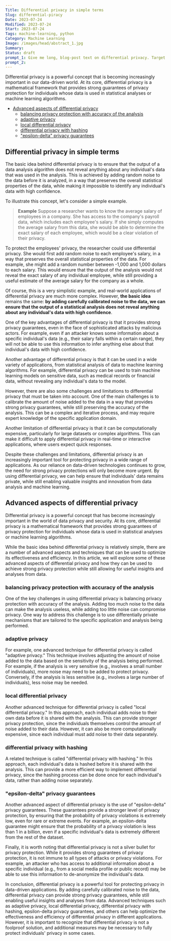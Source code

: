 ```yaml
---
Title: Differential privacy in simple terms
Slug: differential-piracy
Date: 2023-07-24
Modified: 2023-07-24
Start: 2023-07-24
Tags: machine-learning, python
Category: Machine Learning
Image: /images/head/abstract_1.jpg
Summary: 
Status: draft
prompt_1: Give me long, blog-post text on differential privacy. Target the article for the experts but start with the explanation in simple terms supported by easy to grasp example/metaphor.
prompt_2:
---
```


Differential privacy is a powerful concept that is becoming increasingly important in our data-driven world. At its core, differential privacy is a mathematical framework that provides strong guarantees of privacy protection for individuals whose data is used in statistical analyses or machine learning algorithms.

<!-- MarkdownTOC levels="2,3" autolink="true" autoanchor="true" -->

- [Advanced aspects of differential privacy](#advanced-aspects-of-differential-privacy)
    - [balancing privacy protection with accuracy of the analysis](#balancing-privacy-protection-with-accuracy-of-the-analysis)
    - [adaptive privacy](#adaptive-privacy)
    - [local differential privacy](#local-differential-privacy)
    - [differential privacy with hashing](#differential-privacy-with-hashing)
    - ["epsilon-delta" privacy guarantees](#epsilon-delta-privacy-guarantees)

<!-- /MarkdownTOC -->

## Differential privacy in simple terms
The basic idea behind differential privacy is to ensure that the output of a data analysis algorithm does not reveal anything about any individual's data that was used in the analysis. This is achieved by adding random noise to the data before it is analyzed, in a way that preserves the overall statistical properties of the data, while making it impossible to identify any individual's data with high confidence.

To illustrate this concept, let's consider a simple example. 

 > **Example**
Suppose a researcher wants to know the average salary of employees in a company. She has access to the company's payroll data, which includes each employee's salary. If she simply computes the average salary from this data, she would be able to determine the exact salary of each employee, which would be a clear violation of their privacy.
>
To protect the employees' privacy, the researcher could use differential privacy. She would first add random noise to each employee's salary, in a way that preserves the overall statistical properties of the data. For example, she might add a random number between -1,000 and 1,000 dollars to each salary. This would ensure that the output of the analysis would not reveal the exact salary of any individual employee, while still providing a useful estimate of the average salary for the company as a whole.

Of course, this is a very simplistic example, and real-world applications of differential privacy are much more complex. However, **the basic idea** remains the same: **by adding carefully calibrated noise to the data, we can ensure that the output of a statistical analysis does not reveal anything about any individual's data with high confidence**.

One of the key advantages of differential privacy is that it provides strong privacy guarantees, even in the face of sophisticated attacks by malicious actors. For example, even if an attacker knows some information about a specific individual's data (e.g., their salary falls within a certain range), they will not be able to use this information to infer anything else about that individual's data with high confidence.

Another advantage of differential privacy is that it can be used in a wide variety of applications, from statistical analysis of data to machine learning algorithms. For example, differential privacy can be used to train machine learning models on sensitive data, such as medical records or financial data, without revealing any individual's data to the model.

However, there are also some challenges and limitations to differential privacy that must be taken into account. One of the main challenges is to calibrate the amount of noise added to the data in a way that provides strong privacy guarantees, while still preserving the accuracy of the analysis. This can be a complex and iterative process, and may require expert knowledge of the specific application domain.

Another limitation of differential privacy is that it can be computationally expensive, particularly for large datasets or complex algorithms. This can make it difficult to apply differential privacy in real-time or interactive applications, where users expect quick responses.

Despite these challenges and limitations, differential privacy is an increasingly important tool for protecting privacy in a wide range of applications. As our reliance on data-driven technologies continues to grow, the need for strong privacy protections will only become more urgent. By using differential privacy, we can help ensure that individuals' data remains private, while still enabling valuable insights and innovation from data analysis and machine learning.

<a id="advanced-aspects-of-differential-privacy"></a>
## Advanced aspects of differential privacy

Differential privacy is a powerful concept that has become increasingly important in the world of data privacy and security. At its core, differential privacy is a mathematical framework that provides strong guarantees of privacy protection for individuals whose data is used in statistical analyses or machine learning algorithms.

While the basic idea behind differential privacy is relatively simple, there are a number of advanced aspects and techniques that can be used to optimize its effectiveness and efficiency. In this article, we will explore some of these advanced aspects of differential privacy and how they can be used to achieve strong privacy protection while still allowing for useful insights and analyses from data.

<a id="balancing-privacy-protection-with-accuracy-of-the-analysis"></a>
### balancing privacy protection with accuracy of the analysis
One of the key challenges in using differential privacy is balancing privacy protection with accuracy of the analysis. Adding too much noise to the data can make the analysis useless, while adding too little noise can compromise privacy. One way to address this challenge is to use differentially private mechanisms that are tailored to the specific application and analysis being performed.

<a id="adaptive-privacy"></a>
### adaptive privacy
For example, one advanced technique for differential privacy is called "adaptive privacy." This technique involves adjusting the amount of noise added to the data based on the sensitivity of the analysis being performed. For example, if the analysis is very sensitive (e.g., involves a small number of individuals), more noise may need to be added to protect privacy. Conversely, if the analysis is less sensitive (e.g., involves a large number of individuals), less noise may be needed.

<a id="local-differential-privacy"></a>
### local differential privacy
Another advanced technique for differential privacy is called "local differential privacy." In this approach, each individual adds noise to their own data before it is shared with the analysis. This can provide stronger privacy protection, since the individuals themselves control the amount of noise added to their data. However, it can also be more computationally expensive, since each individual must add noise to their data separately.

<a id="differential-privacy-with-hashing"></a>
### differential privacy with hashing
A related technique is called "differential privacy with hashing." In this approach, each individual's data is hashed before it is shared with the analysis. This can provide a more efficient way to implement differential privacy, since the hashing process can be done once for each individual's data, rather than adding noise separately.

<a id="epsilon-delta-privacy-guarantees"></a>
### "epsilon-delta" privacy guarantees
Another advanced aspect of differential privacy is the use of "epsilon-delta" privacy guarantees. These guarantees provide a stronger level of privacy protection, by ensuring that the probability of privacy violations is extremely low, even for rare or extreme events. For example, an epsilon-delta guarantee might ensure that the probability of a privacy violation is less than 1 in a billion, even if a specific individual's data is extremely different from the rest of the dataset.

Finally, it is worth noting that differential privacy is not a silver bullet for privacy protection. While it provides strong guarantees of privacy protection, it is not immune to all types of attacks or privacy violations. For example, an attacker who has access to additional information about a specific individual (e.g., from a social media profile or public record) may be able to use this information to de-anonymize the individual's data.

In conclusion, differential privacy is a powerful tool for protecting privacy in data-driven applications. By adding carefully calibrated noise to the data, differential privacy can provide strong privacy guarantees, while still enabling useful insights and analyses from data. Advanced techniques such as adaptive privacy, local differential privacy, differential privacy with hashing, epsilon-delta privacy guarantees, and others can help optimize the effectiveness and efficiency of differential privacy in different applications. However, it is important to recognize that differential privacy is not a foolproof solution, and additional measures may be necessary to fully protect individuals' privacy in some cases.